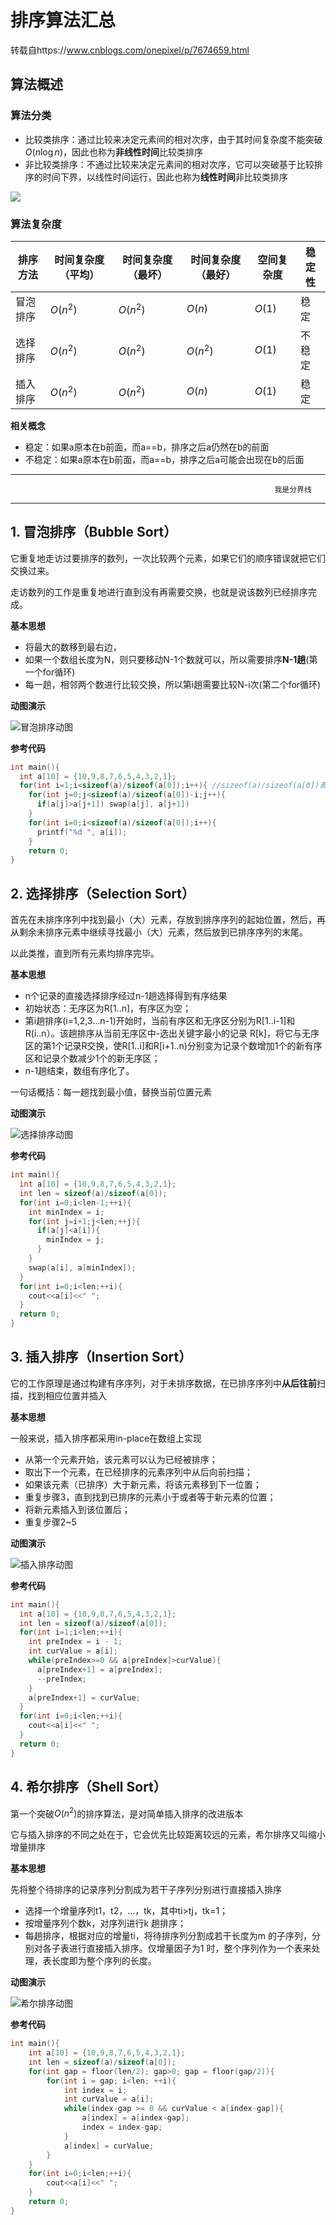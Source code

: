 # 排序算法汇总

转载自https://www.cnblogs.com/onepixel/p/7674659.html

## 算法概述

### 算法分类

* 比较类排序：通过比较来决定元素间的相对次序，由于其时间复杂度不能突破$O(n\log n)$，因此也称为**非线性时间**比较类排序
* 非比较类排序：不通过比较来决定元素间的相对次序，它可以突破基于比较排序的时间下界，以线性时间运行，因此也称为**线性时间**非比较类排序

![](https://img2018.cnblogs.com/blog/849589/201903/849589-20190306165258970-1789860540.png)

### 算法复杂度

|排序方法|时间复杂度（平均）|时间复杂度（最坏）|时间复杂度（最好）|空间复杂度|稳定性|
|-------|-----------------|---------------|-----------------|---------|------|
|冒泡排序|$O(n^2)$|$O(n^2)$|$O(n)$|$O(1)$|稳定|
|选择排序|$O(n^2)$|$O(n^2)$|$O(n^2)$|$O(1)$|不稳定|
|插入排序|$O(n^2)$|$O(n^2)$|$O(n)$|$O(1)$|稳定|

**相关概念**

* 稳定：如果a原本在b前面，而a==b，排序之后a仍然在b的前面
* 不稳定：如果a原本在b前面，而a==b，排序之后a可能会出现在b的后面

----------------------------------------------------------------------------------------------------------------------------------------
                                                               我是分界线
----------------------------------------------------------------------------------------------------------------------------------------

## 1. 冒泡排序（Bubble Sort）

它重复地走访过要排序的数列，一次比较两个元素，如果它们的顺序错误就把它们交换过来。

走访数列的工作是重复地进行直到没有再需要交换，也就是说该数列已经排序完成。 

**基本思想**

* 将最大的数移到最右边，
* 如果一个数组长度为N，则只要移动N-1个数就可以，所以需要排序**N-1趟**(第一个for循环)
* 每一趟，相邻两个数进行比较交换，所以第i趟需要比较N-i次(第二个for循环)

**动图演示**

![冒泡排序动图](https://images2017.cnblogs.com/blog/849589/201710/849589-20171015223238449-2146169197.gif)

**参考代码**
  
```c++
int main(){
  int a[10] = {10,9,8,7,6,5,4,3,2,1};
  for(int i=1;i<sizeof(a)/sizeof(a[0]);i++){ //sizeof(a)/sizeof(a[0])表示数组的长度(数组占用内存/第一个元素占用内存) 
    for(int j=0;j<sizeof(a)/sizeof(a[0])-i;j++){
      if(a[j]>a[j+1]) swap(a[j], a[j+1])
    } 
    for(int i=0;i<sizeof(a)/sizeof(a[0]);i++){
      printf("%d ", a[i]);
    }
    return 0;
} 
 ```
## 2. 选择排序（Selection Sort）

首先在未排序序列中找到最小（大）元素，存放到排序序列的起始位置，然后，再从剩余未排序元素中继续寻找最小（大）元素，然后放到已排序序列的末尾。

以此类推，直到所有元素均排序完毕。 

**基本思想**

* n个记录的直接选择排序经过n-1趟选择得到有序结果
* 初始状态：无序区为R[1..n]，有序区为空；
* 第i趟排序(i=1,2,3…n-1)开始时，当前有序区和无序区分别为R[1..i-1]和R(i..n）。该趟排序从当前无序区中-选出关键字最小的记录 R[k]，将它与无序区的第1个记录R交换，使R[1..i]和R[i+1..n)分别变为记录个数增加1个的新有序区和记录个数减少1个的新无序区；
* n-1趟结束，数组有序化了。

一句话概括：每一趟找到最小值，替换当前位置元素

**动图演示**

![选择排序动图](https://images2017.cnblogs.com/blog/849589/201710/849589-20171015224719590-1433219824.gif)

**参考代码**

```c++
int main(){
  int a[10] = {10,9,8,7,6,5,4,3,2,1};
  int len = sizeof(a)/sizeof(a[0]);
  for(int i=0;i<len-1;++i){
    int minIndex = i;
    for(int j=i+1;j<len;++j){
      if(a[j]<a[i]){
        minIndex = j;
      }
    }
    swap(a[i], a[minIndex]);
  }
  for(int i=0;i<len;++i){
    cout<<a[i]<<" ";
  }
  return 0;
}
```

## 3. 插入排序（Insertion Sort）

它的工作原理是通过构建有序序列，对于未排序数据，在已排序序列中**从后往前**扫描，找到相应位置并插入

**基本思想**

一般来说，插入排序都采用in-place在数组上实现

* 从第一个元素开始，该元素可以认为已经被排序；
* 取出下一个元素，在已经排序的元素序列中从后向前扫描；
* 如果该元素（已排序）大于新元素，将该元素移到下一位置；
* 重复步骤3，直到找到已排序的元素小于或者等于新元素的位置；
* 将新元素插入到该位置后；
* 重复步骤2~5

**动图演示**

![插入排序动图](https://images2017.cnblogs.com/blog/849589/201710/849589-20171015225645277-1151100000.gif)

**参考代码**

```c++
int main(){
  int a[10] = {10,9,8,7,6,5,4,3,2,1};
  int len = sizeof(a)/sizeof(a[0]);
  for(int i=1;i<len;++i){
    int preIndex = i - 1;
    int curValue = a[i];
    while(preIndex>=0 && a[preIndex]>curValue){
      a[preIndex+1] = a[preIndex];
      --preIndex;
    }
    a[preIndex+1] = curValue;
  }
  for(int i=0;i<len;++i){
    cout<<a[i]<<" ";
  }
  return 0;
}
```

## 4. 希尔排序（Shell Sort）

第一个突破$O(n^2)$的排序算法，是对简单插入排序的改进版本

它与插入排序的不同之处在于，它会优先比较距离较远的元素，希尔排序又叫缩小增量排序

**基本思想**

先将整个待排序的记录序列分割成为若干子序列分别进行直接插入排序

* 选择一个增量序列t1，t2，…，tk，其中ti>tj，tk=1；
* 按增量序列个数k，对序列进行k 趟排序；
* 每趟排序，根据对应的增量ti，将待排序列分割成若干长度为m 的子序列，分别对各子表进行直接插入排序。仅增量因子为1 时，整个序列作为一个表来处理，表长度即为整个序列的长度。

**动图演示**

![希尔排序动图](https://images2018.cnblogs.com/blog/849589/201803/849589-20180331170017421-364506073.gif)

**参考代码**

```c++
int main(){
	int a[10] = {10,9,8,7,6,5,4,3,2,1};
	int len = sizeof(a)/sizeof(a[0]);
	for(int gap = floor(len/2); gap>0; gap = floor(gap/2)){
		for(int i = gap; i<len; ++i){
			int index = i;
			int curValue = a[i];
			while(index-gap >= 0 && curValue < a[index-gap]){
				a[index] = a[index-gap];
				index = index-gap;
			}
			a[index] = curValue;
		}
	}
	for(int i=0;i<len;++i){
		cout<<a[i]<<" ";
	}
	return 0;
}
```






















